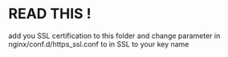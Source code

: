 # READ THIS !
add you SSL certification to this folder and change parameter in nginx/conf.d/https_ssl.conf to in SSL to your key name